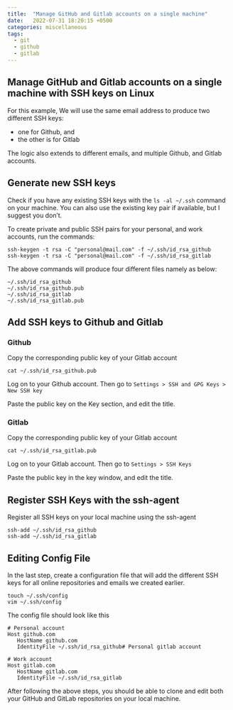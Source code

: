 ```yaml
---
title:  "Manage GitHub and Gitlab accounts on a single machine"
date:   2022-07-31 18:20:15 +0500
categories: miscellaneous
tags:
  - git
  - github
  - gitlab
---
```


## Manage GitHub and Gitlab accounts on a single machine with SSH keys on Linux
For this example, We will use the same email address to produce two different SSH keys:

- one for Github, and
- the other is for Gitlab

The logic also extends to different emails, and multiple Github, and Gitlab accounts.

## Generate new SSH keys

Check if you have any existing SSH keys with the `ls -al ~/.ssh` command on your machine. You can also use the existing key pair if available, but I suggest you don’t.

To create private and public SSH pairs for your personal, and work accounts, run the commands:

```console
ssh-keygen -t rsa -C "personal@mail.com" -f ~/.ssh/id_rsa_github
ssh-keygen -t rsa -C "personal@mail.com" -f ~/.ssh/id_rsa_gitlab
```

The above commands will produce four different files namely as below:

```console
~/.ssh/id_rsa_github
~/.ssh/id_rsa_github.pub
~/.ssh/id_rsa_gitlab
~/.ssh/id_rsa_gitlab.pub
```

## Add SSH keys to Github and Gitlab

### Github

Copy the corresponding public key of your Gitlab account

```console
cat ~/.ssh/id_rsa_github.pub
```

Log on to your Github account. Then go to `Settings > SSH and GPG Keys > New SSH key`

Paste the public key on the Key section, and edit the title.

### Gitlab

Copy the corresponding public key of your Gitlab account

```console
cat ~/.ssh/id_rsa_gitlab.pub
```

Log on to your Gitlab account. Then go to `Settings > SSH Keys`

Paste the public key in the key window, and edit the title.

## Register SSH Keys with the ssh-agent

Register all SSH keys on your local machine using the ssh-agent

```console
ssh-add ~/.ssh/id_rsa_github
ssh-add ~/.ssh/id_rsa_gitlab
```

## Editing Config File

In the last step, create a configuration file that will add the different SSH keys for all online repositories and emails we created earlier.

```console
touch ~/.ssh/config
vim ~/.ssh/config
```

The config file should look like this

```console
# Personal account
Host github.com
   HostName github.com
   IdentityFile ~/.ssh/id_rsa_github# Personal gitlab account

# Work account
Host gitlab.com
   HostName gitlab.com
   IdentityFile ~/.ssh/id_rsa_gitlab
```

After following the above steps, you should be able to clone and edit both your GitHub and GitLab repositories on your local machine.
